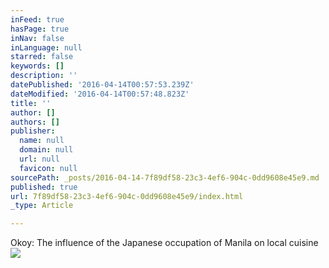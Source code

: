 ```yaml
---
inFeed: true
hasPage: true
inNav: false
inLanguage: null
starred: false
keywords: []
description: ''
datePublished: '2016-04-14T00:57:53.239Z'
dateModified: '2016-04-14T00:57:48.823Z'
title: ''
author: []
authors: []
publisher:
  name: null
  domain: null
  url: null
  favicon: null
sourcePath: _posts/2016-04-14-7f89df58-23c3-4ef6-904c-0dd9608e45e9.md
published: true
url: 7f89df58-23c3-4ef6-904c-0dd9608e45e9/index.html
_type: Article

---
```

Okoy: The influence of the Japanese occupation of Manila on local cuisine
![](https://the-grid-user-content.s3-us-west-2.amazonaws.com/6ab38a2d-2b87-4fe3-b14d-9e3717bdfca7.jpg)
